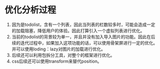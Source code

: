 # 优化分析过程
1. 因为是todolist，含有一个列表，因此当列表的栏数较多时，可能会造成一定的加载阻塞，降低用户的体验。因此打算引入一个虚拟列表进行优化。
2. 当前的todolist的背景较为单一，并且并没有加入导入图片的功能。因此在后续的迭代过程中，如果加入这项功能的话，可以使用骨架屏进行一定的优化。并可以使用loding：lazy对图片的加载进行优化。
3. 后续还可以利用包拆分工具，对整个的框架进行优化。
4. css后续还可以使用transform来替代position。
